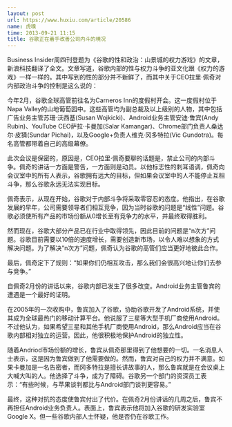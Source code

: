 ```yaml
---
layout: post
url: https://www.huxiu.com/article/20586
name: 虎嗅
time: 2013-09-21 11:15
title: 谷歌正在着手改善公司内斗的境况
---
```

Business Insider周四刊登题为《谷歌的性和政治：山景城的权力游戏》的文章，新浪科技翻译了全文。文章写道，谷歌内部的性与权力斗争的亚文化跟《权力的游戏》一样一样的。其中写到的性的部分并不新鲜了，而其中关于CEO拉里·佩奇对内部政治斗争的控制是这么说的：

今年2月，谷歌全球高管前往名为Carneros Inn的度假村开会。这一度假村位于Napa Valley的山地葡萄园中。这些高管均为副总裁及以上级别的人物，其中包括广告业务主管苏珊·沃西基(Susan Wojkicki)、Android业务主管安迪·鲁宾(Andy Rubin)、YouTube CEO萨拉·卡曼加(Salar Kamangar)、Chrome部门负责人桑达尔·皮猜(Sundar Pichai)，以及Google+负责人维克·冈多特拉(Vic Gundotra)。每名高管都带着自己的高级幕僚。

此次会议是保密的，原因是，CEO拉里·佩奇要聊的话题是，禁止公司的内部斗争。佩奇的讲话一方面是警告，一方面则是动员。以他标志性的刺耳语调，佩奇向会议室中的所有人表示，谷歌拥有远大的目标，但如果会议室中的人不能停止互相斗争，那么谷歌永远无法实现目标。

佩奇表示，从现在开始，谷歌对于内部斗争将采取零容忍的态度。他指出，在谷歌发展的早年，公司需要领导者们相互竞争，因为当时谷歌的问题是“线性”问题。谷歌必须使所有产品的市场份额从0增长至有竞争力的水平，并最终取得胜利。

然而现在，谷歌大部分产品已在行业中取得领先，因此目前的问题是“n次方”问题。谷歌目前需要以10倍的速度增长，需要创造新市场，以令人难以想象的方式解决问题。为了解决“n次方”问题，佩奇认为谷歌的高管们应当更好地彼此合作。

最后，佩奇定下了规则：“如果你们仍相互攻击，那么我们会很高兴地让你们去参与竞争。”

自佩奇2月份的讲话以来，谷歌内部已发生了很多改变。Android业务主管鲁宾的遭遇是一个最好的证明。

在2005年的一次收购中，鲁宾加入了谷歌，协助谷歌开发了Android系统，并使其成为全球最热门的移动计算平台。他说服了三星等大型手机厂商使用Android。不过他认为，如果希望三星和其他手机厂商使用Android，那么Android应当在谷歌内部相对独立的运营。因此，他很积极地保护Android的独立性。

随着Andriod市场份额的增长，鲁宾从佩奇那里得到了他想要的一切。一名消息人士表示，这是因为鲁宾做到了他需要做的。然而，鲁宾对自己的权力并不满意。如果卡曼加是一名告密者，而冈多特拉是擅长讲故事的人，那么鲁宾就是在会议桌上大喊大叫的人。他选择了斗争，成为了障碍。谷歌另一个部门的资深员工表示：“有些时候，与苹果谈判都比与Android部门谈判更容易。”

最终，这种对抗的态度使鲁宾付出了代价。在佩奇2月份讲话的几周之后，鲁宾不再担任Android业务负责人。表面上，鲁宾表示他将加入谷歌的研发实验室Google X。但一些谷歌内部人士怀疑，他是否仍在谷歌工作。

